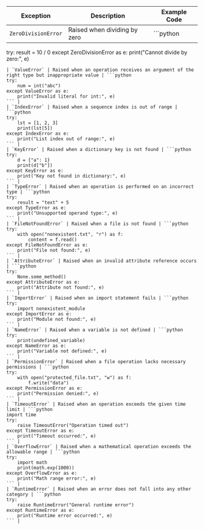 | Exception | Description | Example Code |
|-----------|-------------|-------------|
| `ZeroDivisionError` | Raised when dividing by zero | ```python
try:
    result = 10 / 0
except ZeroDivisionError as e:
    print("Cannot divide by zero:", e)
``` |
| `ValueError` | Raised when an operation receives an argument of the right type but inappropriate value | ```python
try:
    num = int("abc")
except ValueError as e:
    print("Invalid literal for int:", e)
``` |
| `IndexError` | Raised when a sequence index is out of range | ```python
try:
    lst = [1, 2, 3]
    print(lst[5])
except IndexError as e:
    print("List index out of range:", e)
``` |
| `KeyError` | Raised when a dictionary key is not found | ```python
try:
    d = {"a": 1}
    print(d["b"])
except KeyError as e:
    print("Key not found in dictionary:", e)
``` |
| `TypeError` | Raised when an operation is performed on an incorrect type | ```python
try:
    result = "text" + 5
except TypeError as e:
    print("Unsupported operand type:", e)
``` |
| `FileNotFoundError` | Raised when a file is not found | ```python
try:
    with open("nonexistent.txt", "r") as f:
        content = f.read()
except FileNotFoundError as e:
    print("File not found:", e)
``` |
| `AttributeError` | Raised when an invalid attribute reference occurs | ```python
try:
    None.some_method()
except AttributeError as e:
    print("Attribute not found:", e)
``` |
| `ImportError` | Raised when an import statement fails | ```python
try:
    import nonexistent_module
except ImportError as e:
    print("Module not found:", e)
``` |
| `NameError` | Raised when a variable is not defined | ```python
try:
    print(undefined_variable)
except NameError as e:
    print("Variable not defined:", e)
``` |
| `PermissionError` | Raised when a file operation lacks necessary permissions | ```python
try:
    with open("protected_file.txt", "w") as f:
        f.write("data")
except PermissionError as e:
    print("Permission denied:", e)
``` |
| `TimeoutError` | Raised when an operation exceeds the given time limit | ```python
import time
try:
    raise TimeoutError("Operation timed out")
except TimeoutError as e:
    print("Timeout occurred:", e)
``` |
| `OverflowError` | Raised when a mathematical operation exceeds the allowable range | ```python
try:
    import math
    print(math.exp(1000))
except OverflowError as e:
    print("Math range error:", e)
``` |
| `RuntimeError` | Raised when an error does not fall into any other category | ```python
try:
    raise RuntimeError("General runtime error")
except RuntimeError as e:
    print("Runtime error occurred:", e)
``` |
